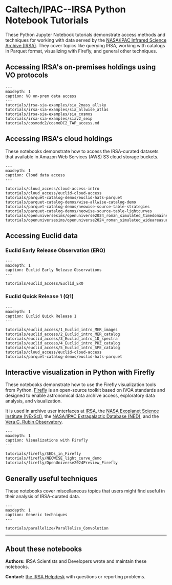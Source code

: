 # Caltech/IPAC--IRSA Python Notebook Tutorials


These Python Jupyter Notebook tutorials demonstrate access methods and techniques for working with data served by the [NASA/IPAC Infrared Science Archive (IRSA)](https://irsa.ipac.caltech.edu).
They cover topics like querying IRSA, working with catalogs in Parquet format, visualizing with Firefly, and general other techniques.


## Accessing IRSA's on-premises holdings using VO protocols

```{toctree}
---
maxdepth: 1
caption: VO on-prem data access
---
tutorials/irsa-sia-examples/sia_2mass_allsky
tutorials/irsa-sia-examples/sia_allwise_atlas
tutorials/irsa-sia-examples/sia_cosmos
tutorials/irsa-sia-examples/siav2_seip
tutorials/cosmodc2/cosmoDC2_TAP_access.md

```

## Accessing IRSA's cloud holdings

These notebooks demonstrate how to access the IRSA-curated datasets that available in Amazon Web Services (AWS) S3 cloud storage buckets.


```{toctree}
---
maxdepth: 1
caption: Cloud data access
---

tutorials/cloud_access/cloud-access-intro
tutorials/cloud_access/euclid-cloud-access
tutorials/parquet-catalog-demos/euclid-hats-parquet
tutorials/parquet-catalog-demos/wise-allwise-catalog-demo
tutorials/parquet-catalog-demos/neowise-source-table-strategies
tutorials/parquet-catalog-demos/neowise-source-table-lightcurves
tutorials/openuniversesims/openuniverse2024_roman_simulated_timedomainsurvey
tutorials/openuniversesims/openuniverse2024_roman_simulated_wideareasurvey

```

## Accessing Euclid data

### Euclid Early Release Observation (ERO)

```{toctree}
---
maxdepth: 1
caption: Euclid Early Release Observations
---

tutorials/euclid_access/Euclid_ERO

```

### Euclid Quick Release 1 (Q1)

```{toctree}
---
maxdepth: 1
caption: Euclid Quick Release 1
---

tutorials/euclid_access/1_Euclid_intro_MER_images
tutorials/euclid_access/2_Euclid_intro_MER_catalog
tutorials/euclid_access/3_Euclid_intro_1D_spectra
tutorials/euclid_access/4_Euclid_intro_PHZ_catalog
tutorials/euclid_access/5_Euclid_intro_SPE_catalog
tutorials/cloud_access/euclid-cloud-access
tutorials/parquet-catalog-demos/euclid-hats-parquet

```

## Interactive visualization in Python with Firefly

These notebooks demonstrate how to use the Firefly visualization tools from Python.
[Firefly](https://github.com/Caltech-IPAC/firefly) is an open-source toolkit based on IVOA standards and designed to enable astronomical data archive access, exploratory data analysis, and visualization.

It is used in archive user interfaces at [IRSA](https://irsa.ipac.caltech.edu), the [NASA Exoplanet Science Institute (NExScI)](https://nexsci.caltech.edu/), the [NASA/IPAC Extragalactic Database (NED)](https://ned.ipac.caltech.edu/), and the [Vera C. Rubin Observatory](https://www.lsst.org/).

```{toctree}
---
maxdepth: 1
caption: Visualizations with Firefly
---

tutorials/firefly/SEDs_in_Firefly
tutorials/firefly/NEOWISE_light_curve_demo
tutorials/firefly/OpenUniverse2024Preview_Firefly

```


## Generally useful techniques

These notebooks  cover miscellaneous topics that users might find useful in their analysis of IRSA-curated data.

```{toctree}
---
maxdepth: 1
caption: Generic techniques
---

tutorials/parallelize/Parallelize_Convolution

```

***

## About these notebooks

**Authors:** IRSA Scientists and Developers wrote and maintain these notebooks.

**Contact:** [the IRSA Helpdesk](https://irsa.ipac.caltech.edu/docs/help_desk.html) with questions or reporting problems.

